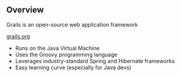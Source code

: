## Overview

Grails is an open-source web application framework

[grails.org](http://grails.org)

* Runs on the Java Virtual Machine
* Uses the Groovy programming language
* Leverages industry-standard Spring and Hibernate frameworks
* Easy learning curve (especially for Java devs)
